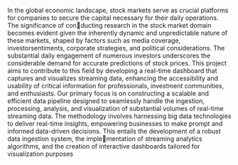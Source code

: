 In the global economic landscape, stock markets serve as crucial platforms for companies to secure the capital necessary for their daily operations. The significance of conducting research in the stock market domain becomes evident
given the inherently dynamic and unpredictable nature of these markets, shaped by factors such as media coverage, investorsentiments, corporate strategies, and political considerations. The
substantial daily engagement of numerous investors underscores the considerable demand for accurate predictions of stock prices. This project aims to contribute to this field by developing a
real-time dashboard that captures and visualizes streaming data, enhancing the accessibility and usability of critical information for professionals, investment communities, and enthusiasts. Our
primary focus is on constructing a scalable and efficient data pipeline designed to seamlessly handle the ingestion, processing, analysis, and visualization of substantial volumes of real-time
streaming data. The methodology involves harnessing big data technologies to deliver real-time insights, empowering businesses to make prompt and informed data-driven decisions. This entails
the development of a robust data ingestion system, the implementation of streaming analytics algorithms, and the creation of interactive dashboards tailored for visualization purposes
